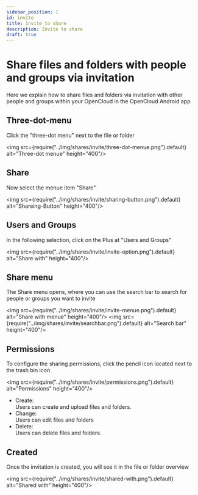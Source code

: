 ```yaml
---
sidebar_position: 1
id: invite
title: Invite to share
description: Invite to share
draft: true
---
```


# Share files and folders with people and groups via invitation

Here we explain how to share files and folders via invitation with other people and groups within your OpenCloud in the OpenCloud Android app

## Three-dot-menu

Click the "three-dot menu" next to the file or folder

<img src={require("../img/shares/invite/three-dot-menue.png").default} alt="Three-dot menue" height="400"/>

## Share

Now select the menue item "Share"

<img src={require("../img/shares/invite/sharing-button.png").default} alt="Shareing-Button" height="400"/>

## Users and Groups

In the following selection, click on the Plus at "Users and Groups"

<img src={require("../img/shares/invite/invite-option.png").default} alt="Share with" height="400"/>

## Share menu

The Share menu opens, where you can use the search bar to search for people or groups you want to invite

<img src={require("../img/shares/invite/invite-menue.png").default} alt="Share with menue" height="400"/>
<img src={require("../img/shares/invite/searchbar.png").default} alt="Search bar" height="400"/>


## Permissions

To configure the sharing permissions, click the pencil icon located next to the trash bin icon

<img src={require("../img/shares/invite/permissions.png").default} alt="Permissions" height="400"/>

- Create:  
  Users can create and upload files and folders.
- Change:  
  Users can edit files and folders
- Delete:  
  Users can delete files and folders.

## Created

Once the invitation is created, you will see it in the file or folder overview

<img src={require("../img/shares/invite/shared-with.png").default} alt="Shared with" height="400"/>
